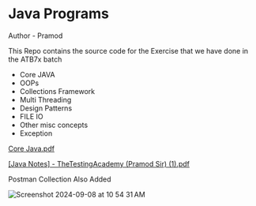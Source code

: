 # Java Programs

Author - Pramod

This Repo contains the source code for the
Exercise that we have done in the ATB7x batch

- Core JAVA
- OOPs
- Collections Framework
- Multi Threading
- Design Patterns
- FILE IO
- Other misc concepts
- Exception


[Core Java.pdf](https://github.com/user-attachments/files/16118466/Core.Java.pdf)


[[Java Notes] - TheTestingAcademy (Pramod Sir) (1).pdf](https://github.com/user-attachments/files/16118469/Java.Notes.-.TheTestingAcademy.Pramod.Sir.1.pdf)



Postman Collection Also Added


![Screenshot 2024-09-08 at 10 54 31 AM](https://github.com/user-attachments/assets/d384319a-8e0c-45e8-9a9f-ab9636d89c7c)
